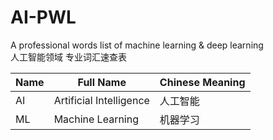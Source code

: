 # AI-PWL
A professional words list of machine learning &amp; deep learning  
人工智能领域 专业词汇速查表


  Name  | Full Name |   Chinese Meaning  
  ----|----|---
  AI|Artificial Intelligence|人工智能  
  ML|Machine Learning|机器学习
   
